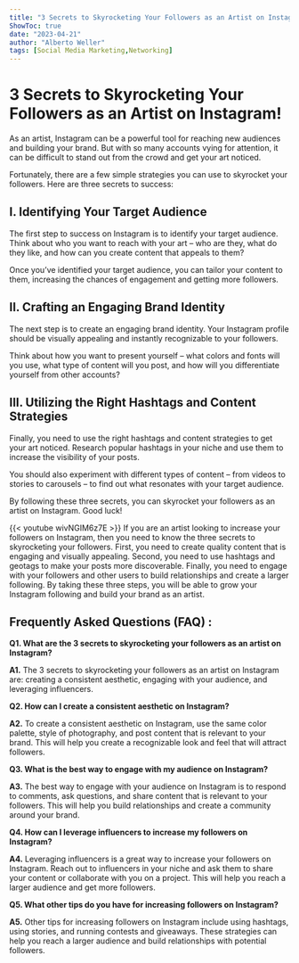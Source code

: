 ```yaml
---
title: "3 Secrets to Skyrocketing Your Followers as an Artist on Instagram!"
ShowToc: true 
date: "2023-04-21"
author: "Alberto Weller" 
tags: [Social Media Marketing,Networking]
---
```

# 3 Secrets to Skyrocketing Your Followers as an Artist on Instagram!

As an artist, Instagram can be a powerful tool for reaching new audiences and building your brand. But with so many accounts vying for attention, it can be difficult to stand out from the crowd and get your art noticed.

Fortunately, there are a few simple strategies you can use to skyrocket your followers. Here are three secrets to success:

## I. Identifying Your Target Audience

The first step to success on Instagram is to identify your target audience. Think about who you want to reach with your art – who are they, what do they like, and how can you create content that appeals to them?

Once you’ve identified your target audience, you can tailor your content to them, increasing the chances of engagement and getting more followers.

## II. Crafting an Engaging Brand Identity

The next step is to create an engaging brand identity. Your Instagram profile should be visually appealing and instantly recognizable to your followers.

Think about how you want to present yourself – what colors and fonts will you use, what type of content will you post, and how will you differentiate yourself from other accounts?

## III. Utilizing the Right Hashtags and Content Strategies

Finally, you need to use the right hashtags and content strategies to get your art noticed. Research popular hashtags in your niche and use them to increase the visibility of your posts.

You should also experiment with different types of content – from videos to stories to carousels – to find out what resonates with your target audience.

By following these three secrets, you can skyrocket your followers as an artist on Instagram. Good luck!

{{< youtube wivNGIM6z7E >}} 
If you are an artist looking to increase your followers on Instagram, then you need to know the three secrets to skyrocketing your followers. First, you need to create quality content that is engaging and visually appealing. Second, you need to use hashtags and geotags to make your posts more discoverable. Finally, you need to engage with your followers and other users to build relationships and create a larger following. By taking these three steps, you will be able to grow your Instagram following and build your brand as an artist.

## Frequently Asked Questions (FAQ) :
**Q1. What are the 3 secrets to skyrocketing your followers as an artist on Instagram?**

**A1.** The 3 secrets to skyrocketing your followers as an artist on Instagram are: creating a consistent aesthetic, engaging with your audience, and leveraging influencers.

**Q2. How can I create a consistent aesthetic on Instagram?**

**A2.** To create a consistent aesthetic on Instagram, use the same color palette, style of photography, and post content that is relevant to your brand. This will help you create a recognizable look and feel that will attract followers.

**Q3. What is the best way to engage with my audience on Instagram?**

**A3.** The best way to engage with your audience on Instagram is to respond to comments, ask questions, and share content that is relevant to your followers. This will help you build relationships and create a community around your brand.

**Q4. How can I leverage influencers to increase my followers on Instagram?**

**A4.** Leveraging influencers is a great way to increase your followers on Instagram. Reach out to influencers in your niche and ask them to share your content or collaborate with you on a project. This will help you reach a larger audience and get more followers.

**Q5. What other tips do you have for increasing followers on Instagram?**

**A5.** Other tips for increasing followers on Instagram include using hashtags, using stories, and running contests and giveaways. These strategies can help you reach a larger audience and build relationships with potential followers.


